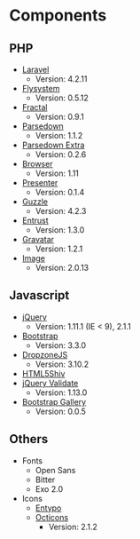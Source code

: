 # Components

## PHP

- [Laravel](http://laravel.com)
	- Version: 4.2.11
- [Flysystem](http://flysystem.thephpleague.com/)
	- Version: 0.5.12
- [Fractal](http://fractal.thephpleague.com/)
	- Version: 0.9.1
- [Parsedown](http://parsedown.org/)
	- Version: 1.1.2
- [Parsedown Extra](http://parsedown.org/)
	- Version: 0.2.6
- [Browser](https://github.com/Ikimea/Browser)
	- Version: 1.11
- [Presenter](https://github.com/laracasts/Presenter)
	- Version: 0.1.4
- [Guzzle](http://guzzlephp.org/)
	- Version: 4.2.3
- [Entrust](https://github.com/Zizaco/entrust)
	- Version: 1.3.0
- [Gravatar](https://github.com/forxer/gravatar)
	- Version: 1.2.1
- [Image](http://image.intervention.io/)
	- Version: 2.0.13

## Javascript

- [jQuery](http://jquery.com/)
	- Version: 1.11.1 (IE < 9), 2.1.1
- [Bootstrap](http://getbootstrap.com)
	- Version: 3.3.0
- [DropzoneJS](http://www.dropzonejs.com/)
	- Version: 3.10.2
- [HTML5Shiv](https://code.google.com/p/html5shiv/)
- [jQuery Validate](http://jqueryvalidation.org/)
	- Version: 1.13.0
- [Bootstrap Gallery](https://github.com/iekadou/bootstrap-gallery)
	- Version: 0.0.5

## Others

- Fonts
	- Open Sans
	- Bitter
	- Exo 2.0
- Icons
	- [Entypo](http://entypo.com/)
	- [Octicons](http://octicons.github.com/)
		- Version: 2.1.2